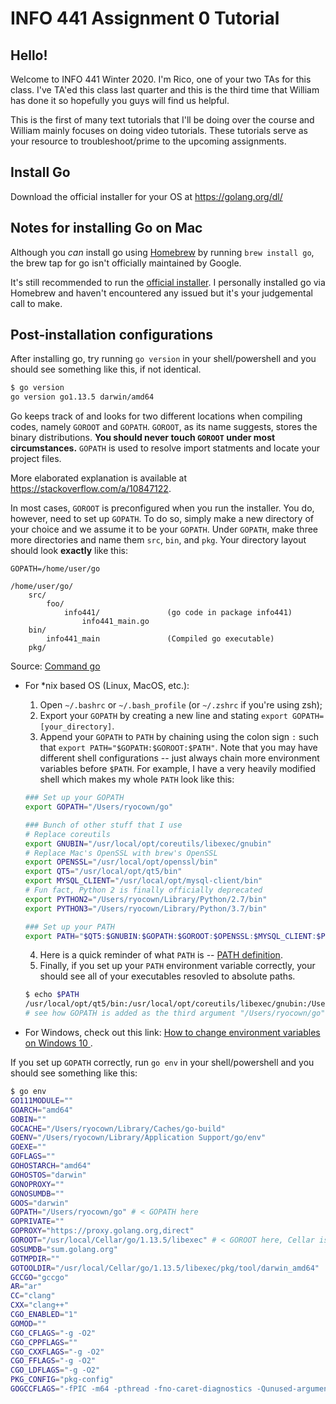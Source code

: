 # INFO 441 Assignment 0 Tutorial

## Hello!
Welcome to INFO 441 Winter 2020. I'm Rico, one of your two TAs for this class. I've TA'ed this class last quarter and this is the third time that William has done it so hopefully you guys will find us helpful.

This is the first of many text tutorials that I'll be doing over the course and William mainly focuses on doing video tutorials. These tutorials serve as your resource to troubleshoot/prime to the upcoming assignments. 

## Install Go
Download the official installer for your OS at https://golang.org/dl/

## Notes for installing Go on Mac
Although you *can* install go using [Homebrew](https://formulae.brew.sh/formula/go) by running `brew install go`, the brew tap for go isn't officially maintained by Google. 

It's still recommended to run the [official installer](https://golang.org/dl/). I personally installed go via Homebrew and haven't encountered any issued but it's your judgemental call to make.

## Post-installation configurations
After installing go, try running `go version` in your shell/powershell and you should see something like this, if not identical.
```bash
$ go version
go version go1.13.5 darwin/amd64
```

Go keeps track of and looks for two different locations when compiling codes, namely `GOROOT` and `GOPATH`. `GOROOT`, as its name suggests, stores the binary distributions. **You should never touch `GOROOT` under most circumstances.** `GOPATH` is used to resolve import statments and locate your project files. 

More elaborated explanation is available at https://stackoverflow.com/a/10847122.

In most cases, `GOROOT` is preconfigured when you run the installer. You do, however, need to set up `GOPATH`. To do so, simply make a new directory of your choice and we assume it to be your `GOPATH`. Under `GOPATH`, make three more directories and name them `src`, `bin`, and `pkg`. Your directory layout should look **exactly** like this:
```text
GOPATH=/home/user/go

/home/user/go/
    src/
        foo/
            info441/               (go code in package info441)
                info441_main.go
    bin/
        info441_main               (Compiled go executable)
    pkg/
```
Source: [Command go](https://golang.org/cmd/go/#hdr-GOPATH_environment_variable)

- For *nix based OS (Linux, MacOS, etc.):
    1. Open `~/.bashrc` or `~/.bash_profile` (or `~/.zshrc` if you're using zsh);
    2. Export your `GOPATH` by creating a new line and stating `export GOPATH=[your_directory]`.
    3. Append your `GOPATH` to `PATH` by chaining using the colon sign `:` such that `export PATH="$GOPATH:$GOROOT:$PATH"`. Note that you may have different shell configurations -- just always chain more environment variables before `$PATH`. For example, I have a very heavily modified shell which makes my whole `PATH` look like this: 
    ```bash
    ### Set up your GOPATH
    export GOPATH="/Users/ryocown/go"

    ### Bunch of other stuff that I use
    # Replace coreutils
    export GNUBIN="/usr/local/opt/coreutils/libexec/gnubin"
    # Replace Mac's OpenSSL with brew's OpenSSL
    export OPENSSL="/usr/local/opt/openssl/bin"
    export QT5="/usr/local/opt/qt5/bin"
    export MYSQL_CLIENT="/usr/local/opt/mysql-client/bin"
    # Fun fact, Python 2 is finally officially deprecated
    export PYTHON2="/Users/ryocown/Library/Python/2.7/bin"
    export PYTHON3="/Users/ryocown/Library/Python/3.7/bin"

    ### Set up your PATH
    export PATH="$QT5:$GNUBIN:$GOPATH:$GOROOT:$OPENSSL:$MYSQL_CLIENT:$PYTHON2:$PYTHON3:$PATH" # < note $PATH is always at the end
    ```
    4. Here is a quick reminder of what `PATH` is -- [PATH definition](http://www.linfo.org/path_env_var.html).
    5. Finally, if you set up your `PATH` environment variable correctly, your should see all of your executables resovled to absolute paths.
    ```bash
    $ echo $PATH
    /usr/local/opt/qt5/bin:/usr/local/opt/coreutils/libexec/gnubin:/Users/ryocown/go::/usr/local/opt/openssl/bin:/usr/local/opt/mysql-client/bin:/Users/ryocown/Library/Python/2.7/bin:/Users/ryocown/Library/Python/3.7/bin:/usr/local/opt/qt5/bin:/usr/local/opt/coreutils/libexec/gnubin:/Users/ryocown/go::/usr/local/opt/openssl/bin:/usr/local/opt/mysql-client/bin:/Users/ryocown/Library/Python/2.7/bin:/Users/ryocown/Library/Python/3.7/bin:/Users/ryocown/Utils/google-cloud-sdk/bin:/usr/local/opt/qt5/bin:/usr/local/opt/coreutils/libexec/gnubin:/Users/ryocown/go::/usr/local/opt/openssl/bin:/usr/local/opt/mysql-client/bin:/Users/ryocown/Library/Python/2.7/bin:/Users/ryocown/Library/Python/3.7/bin:/Users/ryocown/Utils/google-cloud-sdk/bin:/usr/local/opt/qt5/bin:/usr/local/opt/coreutils/libexec/gnubin:/Users/ryocown/go::/usr/local/opt/openssl/bin:/usr/local/opt/mysql-client/bin:/Users/ryocown/Library/Python/2.7/bin:/Users/ryocown/Library/Python/3.7/bin:/usr/local/bin:/usr/bin:/bin:/usr/sbin:/sbin
    # see how GOPATH is added as the third argument "/Users/ryocown/go" and GOROOT is just empty "::"
    ```

- For Windows, check out this link: [How to change environment variables on Windows 10
](https://www.architectryan.com/2018/08/31/how-to-change-environment-variables-on-windows-10/).

If you set up `GOPATH` correctly, run `go env` in your shell/powershell and you should see something like this:
```bash
$ go env
GO111MODULE=""
GOARCH="amd64"
GOBIN=""
GOCACHE="/Users/ryocown/Library/Caches/go-build"
GOENV="/Users/ryocown/Library/Application Support/go/env"
GOEXE=""
GOFLAGS=""
GOHOSTARCH="amd64"
GOHOSTOS="darwin"
GONOPROXY=""
GONOSUMDB=""
GOOS="darwin"
GOPATH="/Users/ryocown/go" # < GOPATH here
GOPRIVATE=""
GOPROXY="https://proxy.golang.org,direct"
GOROOT="/usr/local/Cellar/go/1.13.5/libexec" # < GOROOT here, Cellar is the directory used by Homebrew indicating I installed go via Homebrew; if you're on Windows, you should see "c:\Go"
GOSUMDB="sum.golang.org"
GOTMPDIR=""
GOTOOLDIR="/usr/local/Cellar/go/1.13.5/libexec/pkg/tool/darwin_amd64"
GCCGO="gccgo"
AR="ar"
CC="clang"
CXX="clang++"
CGO_ENABLED="1"
GOMOD=""
CGO_CFLAGS="-g -O2"
CGO_CPPFLAGS=""
CGO_CXXFLAGS="-g -O2"
CGO_FFLAGS="-g -O2"
CGO_LDFLAGS="-g -O2"
PKG_CONFIG="pkg-config"
GOGCCFLAGS="-fPIC -m64 -pthread -fno-caret-diagnostics -Qunused-arguments -fmessage-length=0 -fdebug-prefix-map=/var/folders/rx/1btbtr3x5lg8n4t6hrqwqww80000gn/T/go-build250414485=/tmp/go-build -gno-record-gcc-switches -fno-common"
```